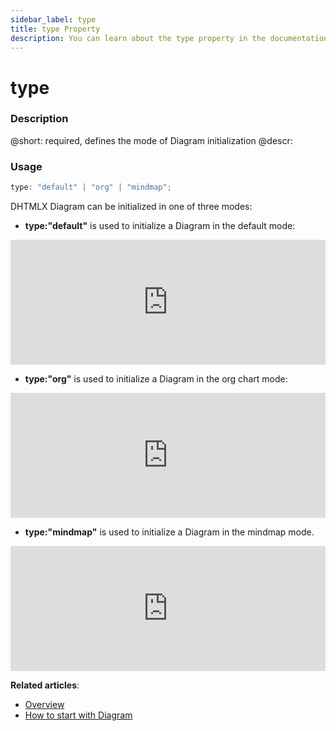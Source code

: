 ```yaml
---
sidebar_label: type
title: type Property
description: You can learn about the type property in the documentation of the DHTMLX JavaScript Diagram library. Browse developer guides and API reference, try out code examples and live demos, and download a free 30-day evaluation version of DHTMLX Diagram.
---
```


# type

### Description

@short: required, defines the mode of Diagram initialization 
@descr:

### Usage

~~~js
type: "default" | "org" | "mindmap";
~~~

DHTMLX Diagram can be initialized in one of three modes:

- **type:"default"** is used to initialize a Diagram in the default mode:

<iframe src="https://snippet.dhtmlx.com/f3uekgjw?mode=js" frameborder="0" class="snippet_iframe" width="100%" height="200"></iframe>

- **type:"org"** is used to initialize a Diagram in the org chart mode:

<iframe src="https://snippet.dhtmlx.com/5ign6fyy?mode=js" frameborder="0" class="snippet_iframe" width="100%" height="200"></iframe>

- **type:"mindmap"** is used to initialize a Diagram in the mindmap mode. 

<iframe src="https://snippet.dhtmlx.com/3igf1gd5?mode=js" frameborder="0" class="snippet_iframe" width="100%" height="200"></iframe>

**Related articles**:

- [Overview](../../../)
- [How to start with Diagram](../../../guides/diagram/initialization/)